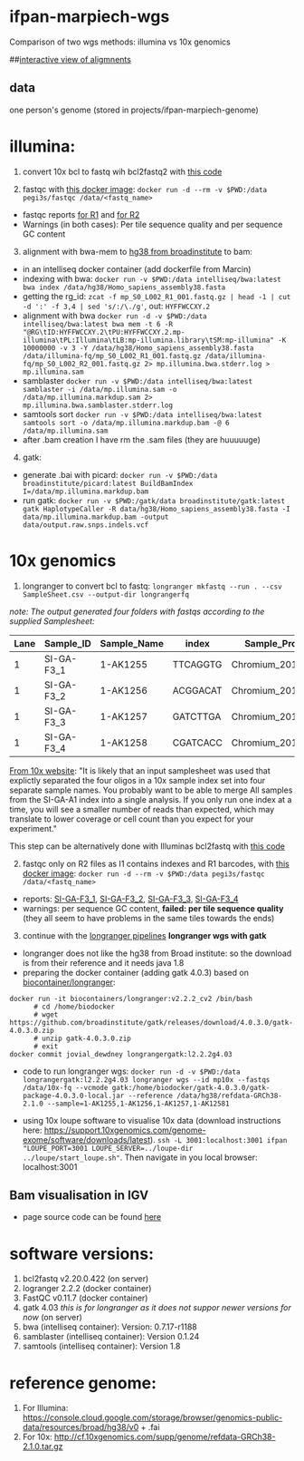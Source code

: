 # ifpan-marpiech-wgs
Comparison of two wgs methods: illumina vs 10x genomics

##[interactive view of aligmnents](http://149.156.177.112/projects/ifpan-marpiech-wgs/alignments.html)

## data
one person's genome (stored in projects/ifpan-marpiech-genome)

# illumina:
1. convert 10x bcl to fastq wih bcl2fastq2 with [this code](https://gist.github.com/gosborcz/b31df08f6bb8b83c51f7a310f8f2bcc1)

2. fastqc with [this docker image](https://hub.docker.com/r/pegi3s/fastqc):
`docker run -d --rm -v $PWD:/data pegi3s/fastqc /data/<fastq_name>`
* fastqc reports [for R1](http://149.156.177.112/projects/ifpan-marpiech-wgs/illumina-fq/mp_S0_L002_R1_001_fastqc.html) and [for R2](http://149.156.177.112/projects/ifpan-marpiech-wgs/illumina-fq/mp_S0_L002_R2_001_fastqc.html)
* Warnings (in both cases): Per tile sequence quality and per sequence GC content

3. alignment with bwa-mem to [hg38 from broadinstitute](https://storage.cloud.google.com/genomics-public-data/resources/broad/hg38/v0/Homo_sapiens_assembly38.fasta?_ga=2.192558178.-935441401.1560518376) to bam:
* in an intelliseq docker container (add dockerfile from Marcin)
* indexing with bwa:
`docker run -v $PWD:/data intelliseq/bwa:latest bwa index /data/hg38/Homo_sapiens_assembly38.fasta`
* getting the rg_id:
`zcat -f mp_S0_L002_R1_001.fastq.gz | head -1 | cut -d ':' -f 3,4 | sed 's/:/\./g'`, out: `HYFFWCCXY.2`
* alignment with bwa
`docker run -d -v $PWD:/data intelliseq/bwa:latest bwa mem -t 6 -R "@RG\tID:HYFFWCCXY.2\tPU:HYFFWCCXY.2.mp-illumina\tPL:Illumina\tLB:mp-illumina.library\tSM:mp-illumina" -K 10000000 -v 3 -Y /data/hg38/Homo_sapiens_assembly38.fasta /data/illumina-fq/mp_S0_L002_R1_001.fastq.gz /data/illumina-fq/mp_S0_L002_R2_001.fastq.gz 2> mp.illumina.bwa.stderr.log > mp.illumina.sam`
* samblaster
`docker run -v $PWD:/data intelliseq/bwa:latest samblaster -i /data/mp.illumina.sam -o /data/mp.illumina.markdup.sam 2> mp.illumina.bwa.samblaster.stderr.log`
* samtools sort
`docker run -v $PWD:/data intelliseq/bwa:latest samtools sort -o /data/mp.illumina.markdup.bam -@ 6 /data/mp.illumina.sam`
* after .bam creation I have rm the .sam files (they are huuuuuge)

4. gatk:
* generate .bai with picard: `docker run -v $PWD:/data broadinstitute/picard:latest BuildBamIndex I=/data/mp.illumina.markdup.bam`
* run gatk: `docker run -v $PWD:/gatk/data broadinstitute/gatk:latest gatk HaplotypeCaller -R data/hg38/Homo_sapiens_assembly38.fasta -I data/mp.illumina.markdup.bam -output data/output.raw.snps.indels.vcf`



# 10x genomics
1. longranger to convert bcl to fastq:
`longranger mkfastq --run . --csv SampleSheet.csv --output-dir longrangerfq`


*note: The output generated four folders with fastqs according to the supplied Samplesheet:*

|Lane|Sample_ID|Sample_Name|index|Sample_Project|
|----|----------|-------------|-------|-------------|
|1|SI-GA-F3_1|1-AK1255|TTCAGGTG|Chromium_20190402|
|1|SI-GA-F3_2|1-AK1256|ACGGACAT|Chromium_20190402|
|1|SI-GA-F3_3|1-AK1257|GATCTTGA|Chromium_20190402|
|1|SI-GA-F3_4|1-AK1258|CGATCACC|Chromium_20190402|


[From 10x website](https://support.10xgenomics.com/genome-exome/software/pipelines/latest/using/fastq-input): "It is likely that an input samplesheet was used that explictly separated the four oligos in a 10x sample index set into four separate sample names. You probably want to be able to merge All samples from the SI-GA-A1 index into a single analysis. If you only run one index at a time, you will see a smaller number of reads than expected, which may translate to lower coverage or cell count than you expect for your experiment."

This step can be alternatively done with Illuminas bcl2fastq with [this code](https://gist.github.com/gosborcz/bc6896406b776c41e83c37d7568cbe1a)

2. fastqc only on R2 files as I1 contains indexes and R1 barcodes, with [this docker image](https://hub.docker.com/r/pegi3s/fastqc):
`docker run -d --rm -v $PWD:/data pegi3s/fastqc /data/<fastq_name>`

* reports: [SI-GA-F3_1](http://149.156.177.112/projects/ifpan-marpiech-wgs/10x-fq/Chromium_20190402/SI-GA-F3_1/1-AK1255_S1_L001_R2_001_fastqc.html), [SI-GA-F3_2](http://149.156.177.112/projects/ifpan-marpiech-wgs/10x-fq/Chromium_20190402/SI-GA-F3_2/1-AK1256_S2_L001_R2_001_fastqc.html), [SI-GA-F3_3](http://149.156.177.112/projects/ifpan-marpiech-wgs/10x-fq/Chromium_20190402/SI-GA-F3_3/1-AK1257_S3_L001_R2_001_fastqc.html), [SI-GA-F3_4](http://149.156.177.112/projects/ifpan-marpiech-wgs/10x-fq/Chromium_20190402/SI-GA-F3_4/1-AK1258_S4_L001_R2_001_fastqc.html)
* warnings: per sequence GC content, **failed: per tile sequence quality** (they all seem to have problems in the same tiles towards the ends)

3. continue with the [longranger pipelines](https://support.10xgenomics.com/genome-exome/software/pipelines/latest/what-is-long-ranger)
**longranger wgs with gatk**
* longranger does not like the hg38 from Broad institute: so the download is from their reference and it needs java 1.8
* preparing the docker container (adding gatk 4.0.3) based on [biocontainer/longranger](https://hub.docker.com/r/biocontainers/longranger):
```
docker run -it biocontainers/longranger:v2.2.2_cv2 /bin/bash
      # cd /home/biodocker
      # wget https://github.com/broadinstitute/gatk/releases/download/4.0.3.0/gatk-4.0.3.0.zip
      # unzip gatk-4.0.3.0.zip
      # exit
docker commit jovial_dewdney longrangergatk:l2.2.2g4.03
```

* code to run longranger wgs:
`docker run -d -v $PWD:/data longrangergatk:l2.2.2g4.03 longranger wgs --id mp10x --fastqs /data/10x-fq --vcmode gatk:/home/biodocker/gatk-4.0.3.0/gatk-package-4.0.3.0-local.jar --reference /data/hg38/refdata-GRCh38-2.1.0 --sample=1-AK1255,1-AK1256,1-AK1257,1-AK12581`

* using 10x loupe software to visualise 10x data (download instructions here: https://support.10xgenomics.com/genome-exome/software/downloads/latest). `ssh -L 3001:localhost:3001 ifpan "LOUPE_PORT=3001 LOUPE_SERVER=../loupe-dir ../loupe/start_loupe.sh"`. Then navigate in you local browser: localhost:3001

## Bam visualisation in IGV
* page source code can be found [here](alignments.html)

# software versions:
1. bcl2fastq v2.20.0.422 (on server)
2. logranger 2.2.2 (docker container)
3. FastQC v0.11.7 (docker container)
4. gatk 4.03 *this is for longranger as it does not suppor newer versions for now* (on server)
5. bwa (intelliseq container): Version: 0.7.17-r1188
6. samblaster (intelliseq container): Version 0.1.24
7. samtools (intelliseq container): Version 1.8

# reference genome:
1. For Illumina: https://console.cloud.google.com/storage/browser/genomics-public-data/resources/broad/hg38/v0 + .fai
2. For 10x: http://cf.10xgenomics.com/supp/genome/refdata-GRCh38-2.1.0.tar.gz
